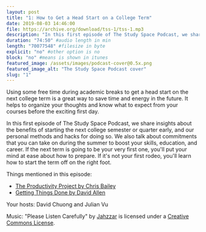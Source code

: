 ```yaml
---
layout: post
title: "1: How to Get a Head Start on a College Term"
date: 2019-08-03 14:46:00
file: https://archive.org/download/tss-1/tss-1.mp3
description: "In this first episode of The Study Space Podcast, we share insights about the benefits of starting the next college semester or quarter early, and our personal methods and hacks for doing so. We also talk about commitments that you can take on during the summer to boost your skills, education, and career. If the next term is going to be your very first one, you'll put your mind at ease about how to prepare. If it's not your first rodeo, you'll learn how to start the term off on the right foot."
duration: "74:50" #audio length in min
length: "70077548" #filesize in byte
explicit: "no" #other option is no
block: "no" #means is shown in itunes
featured_image: /assets/images/podcast-cover@0.5x.png
featured_image_alt: "The Study Space Podcast cover"
slug: "1"
---
```


Using some free time during academic breaks to get a head start on the next college term is a great way to save time and energy in the future. It helps to organize your thoughts and know what to expect from your courses before the exciting first day.

In this first episode of The Study Space Podcast, we share insights about the benefits of starting the next college semester or quarter early, and our personal methods and hacks for doing so. We also talk about commitments that you can take on during the summer to boost your skills, education, and career. If the next term is going to be your very first one, you'll put your mind at ease about how to prepare. If it's not your first rodeo, you'll learn how to start the term off on the right foot.

Things mentioned in this episode:

- [The Productivity Project by Chris Bailey](https://alifeofproductivity.com/the-productivity-project/)
- [Getting Things Done by David Allen](http://gettingthingsdone.com)

Your hosts: David Chuong and Julian Vu

Music: "Please Listen Carefully" by [Jahzzar](https://soundcloud.com/jahzzar) is licensed under a [Creative Commons License](http://creativecommons.org/licenses/by-sa/3.0/).
